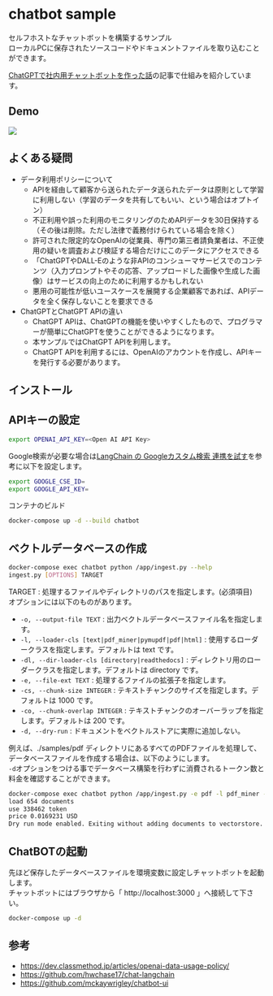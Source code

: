 # chatbot sample

セルフホストなチャットボットを構築するサンプル  
ローカルPCに保存されたソースコードやドキュメントファイルを取り込むことができます。

[ChatGPTで社内用チャットボットを作った話](https://zenn.dev/tatsui/articles/langchain-chatbot)の記事で仕組みを紹介しています。

## Demo
![](./docs/img/intelx-demo.gif)

## よくある疑問
* データ利用ポリシーについて
  * APIを経由して顧客から送られたデータ送られたデータは原則として学習に利用しない（学習のデータを共有してもいい、という場合はオプトイン）
  * 不正利用や誤った利用のモニタリングのためAPIデータを30日保持する（その後は削除。ただし法律で義務付けられている場合を除く）
  * 許可された限定的なOpenAIの従業員、専門の第三者請負業者は、不正使用の疑いを調査および検証する場合だけにこのデータにアクセスできる
  * 「ChatGPTやDALL-Eのような非APIのコンシューマサービスでのコンテンツ（入力プロンプトやその応答、アップロードした画像や生成した画像）はサービスの向上のために利用するかもしれない
  * 悪用の可能性が低いユースケースを展開する企業顧客であれば、APIデータを全く保存しないことを要求できる
* ChatGPTとChatGPT APIの違い
  * ChatGPT APIは、ChatGPTの機能を使いやすくしたもので、プログラマーが簡単にChatGPTを使うことができるようになります。
  * 本サンプルではChatGPT APIを利用します。
  * ChatGPT APIを利用するには、OpenAIのアカウントを作成し、APIキーを発行する必要があります。

## インストール
## APIキーの設定
```bash
export OPENAI_API_KEY=<Open AI API Key>
```

Google検索が必要な場合は[LangChain の Googleカスタム検索 連携を試す](https://note.com/npaka/n/nd9a4a26a8932)を参考に以下を設定します。
```bash
export GOOGLE_CSE_ID=
export GOOGLE_API_KEY=
```

コンテナのビルド
```bash
docker-compose up -d --build chatbot
```

## ベクトルデータベースの作成
```bash
docker-compose exec chatbot python /app/ingest.py --help
ingest.py [OPTIONS] TARGET
```
TARGET : 処理するファイルやディレクトリのパスを指定します。(必須項目)  
オプションには以下のものがあります。

* `-o, --output-file TEXT` : 出力ベクトルデータベースファイル名を指定します。
* `-l, --loader-cls [text|pdf_miner|pymupdf|pdf|html]` : 使用するローダークラスを指定します。デフォルトは text です。
* `-dl, --dir-loader-cls [directory|readthedocs]` : ディレクトリ用のローダークラスを指定します。デフォルトは directory です。
* `-e, --file-ext TEXT` : 処理するファイルの拡張子を指定します。
* `-cs, --chunk-size INTEGER` : テキストチャンクのサイズを指定します。デフォルトは 1000 です。
* `-co, --chunk-overlap INTEGER` : テキストチャンクのオーバーラップを指定します。デフォルトは 200 です。
* `-d, --dry-run` : ドキュメントをベクトルストアに実際に追加しない。

例えば、./samples/pdf ディレクトリにあるすべてのPDFファイルを処理して、データベースファイルを作成する場合は、以下のようにします。  
`-d`オプションをつける事でデータベース構築を行わずに消費されるトークン数と料金を確認することができます。

```bash
docker-compose exec chatbot python /app/ingest.py -e pdf -l pdf_miner -o /data/projectname -d /samples/pdf
load 654 documents
use 338462 token
price 0.0169231 USD
Dry run mode enabled. Exiting without adding documents to vectorstore.
```

## ChatBOTの起動
先ほど保存したデータベースファイルを環境変数に設定しチャットボットを起動します。  
チャットボットにはブラウザから「 http://localhost:3000 」へ接続して下さい。
```bash
docker-compose up -d
```

## 参考
* https://dev.classmethod.jp/articles/openai-data-usage-policy/
* https://github.com/hwchase17/chat-langchain
* https://github.com/mckaywrigley/chatbot-ui
